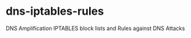 dns-iptables-rules
==================

DNS Amplification IPTABLES block lists and Rules against DNS Attacks

